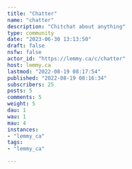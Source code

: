 ```yaml
---
title: "Chatter" 
name: "chatter"
description: "Chitchat about anything"
type: community
date: "2023-06-30 13:13:50"
draft: false
nsfw: false
actor_id: "https://lemmy.ca/c/chatter"
host: lemmy.ca
lastmod: "2022-08-19 08:17:54"
published: "2022-08-19 08:16:34"
subscribers: 25
posts: 5
comments: 5
weight: 5
dau: 1
wau: 1
mau: 4
instances:
- "lemmy_ca"
tags: 
- "lemmy_ca"

---
```

